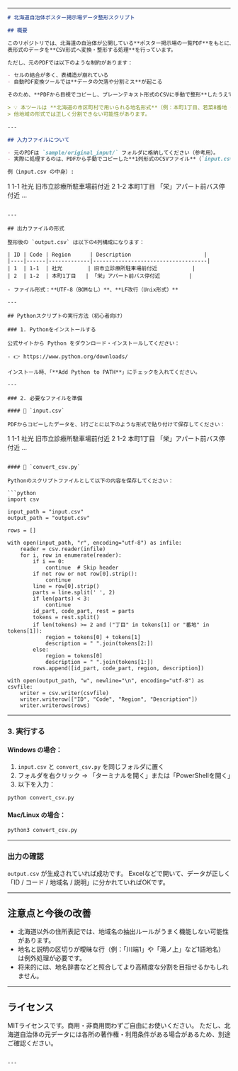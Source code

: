 
---

```markdown
# 北海道自治体ポスター掲示場データ整形スクリプト

## 概要

このリポジトリでは、北海道の自治体が公開している**ポスター掲示場の一覧PDF**をもとに、  
表形式のデータを**CSV形式へ変換・整形する処理**を行っています。

ただし、元のPDFでは以下のような制約があります：

- セルの結合が多く、表構造が崩れている
- 自動PDF変換ツールでは**データの欠落や分割ミス**が起こる

そのため、**PDFから目視でコピーし、プレーンテキスト形式のCSVに手動で整形**したうえで、Pythonスクリプトで分割処理を行っています。

> 💡 本ツールは **北海道の市区町村で用いられる地名形式**（例：本町1丁目、若菜8番地 等）を前提にしています。  
> 他地域の形式では正しく分割できない可能性があります。

---

## 入力ファイルについて

- 元のPDFは `sample/original_input/` フォルダに格納してください（参考用）。
- 実際に処理するのは、PDFから手動でコピーした**1列形式のCSVファイル**（`input.csv`）です。

例（input.csv の中身）:

```

1 1-1 社光 旧市立診療所駐車場前付近
2 1-2 本町1丁目 「栄」アパート前バス停付近
...

```

---

## 出力ファイルの形式

整形後の `output.csv` は以下の4列構成になります：

| ID | Code | Region      | Description                       |
|----|------|-------------|------------------------------------|
| 1  | 1-1  | 社光        | 旧市立診療所駐車場前付近           |
| 2  | 1-2  | 本町1丁目   | 「栄」アパート前バス停付近         |

- ファイル形式：**UTF-8（BOMなし）**、**LF改行（Unix形式）**

---

## Pythonスクリプトの実行方法（初心者向け）

### 1. Pythonをインストールする

公式サイトから Python をダウンロード・インストールしてください：

- 👉 https://www.python.org/downloads/

インストール時、「**Add Python to PATH**」にチェックを入れてください。

---

### 2. 必要なファイルを準備

#### 🔹 `input.csv`

PDFからコピーしたデータを、1行ごとに以下のような形式で貼り付けて保存してください：

```

1 1-1 社光 旧市立診療所駐車場前付近
2 1-2 本町1丁目 「栄」アパート前バス停付近
...

````

#### 🔹 `convert_csv.py`

Pythonのスクリプトファイルとして以下の内容を保存してください：

```python
import csv

input_path = "input.csv"
output_path = "output.csv"

rows = []

with open(input_path, "r", encoding="utf-8") as infile:
    reader = csv.reader(infile)
    for i, row in enumerate(reader):
        if i == 0:
            continue  # Skip header
        if not row or not row[0].strip():
            continue
        line = row[0].strip()
        parts = line.split(' ', 2)
        if len(parts) < 3:
            continue
        id_part, code_part, rest = parts
        tokens = rest.split()
        if len(tokens) >= 2 and ("丁目" in tokens[1] or "番地" in tokens[1]):
            region = tokens[0] + tokens[1]
            description = " ".join(tokens[2:])
        else:
            region = tokens[0]
            description = " ".join(tokens[1:])
        rows.append([id_part, code_part, region, description])

with open(output_path, "w", newline="\n", encoding="utf-8") as csvfile:
    writer = csv.writer(csvfile)
    writer.writerow(["ID", "Code", "Region", "Description"])
    writer.writerows(rows)
````

---

### 3. 実行する

#### Windows の場合：

1. `input.csv` と `convert_csv.py` を同じフォルダに置く
2. フォルダを右クリック → 「ターミナルを開く」または「PowerShellを開く」
3. 以下を入力：

```bash
python convert_csv.py
```

#### Mac/Linux の場合：

```bash
python3 convert_csv.py
```

---

### 出力の確認

`output.csv` が生成されていれば成功です。
Excelなどで開いて、データが正しく「ID / コード / 地域名 / 説明」に分かれていればOKです。

---

## 注意点と今後の改善

* 北海道以外の住所表記では、地域名の抽出ルールがうまく機能しない可能性があります。
* 地名と説明の区切りが曖昧な行（例：「川端1」や「滝ノ上」など1語地名）は例外処理が必要です。
* 将来的には、地名辞書などと照合してより高精度な分割を目指せるかもしれません。

---

## ライセンス

MITライセンスです。商用・非商用問わずご自由にお使いください。
ただし、北海道自治体の元データには各所の著作権・利用条件がある場合があるため、別途ご確認ください。

```

---
